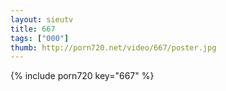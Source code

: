 ```yaml
--- 
layout: sieutv
title: 667
tags: ["000"]
thumb: http://porn720.net/video/667/poster.jpg
---
```

{% include porn720 key="667" %} 
